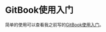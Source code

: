 # GitBook使用入门

简单的使用可以查看我之前写的[GitBook使用入门](http://tonydeng.github.io/gitbook-zh/gitbook-howtouse/)。
